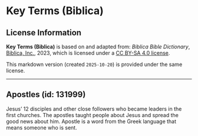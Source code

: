 # Key Terms (Biblica)

## License Information

**Key Terms (Biblica)** is based on and adapted from: _Biblica Bible Dictionary_, [Biblica, Inc.](https://www.biblica.com/), 2023, which is licensed under a [CC BY-SA 4.0 license](https://creativecommons.org/licenses/by-sa/4.0/legalcode.en).

This markdown version (created `2025-10-20`) is provided under the same license.



--------------------------------

## Apostles (id: 131999)

Jesus’ 12 disciples and other close followers who became leaders in the first churches. The apostles taught people about Jesus and spread the good news about him. Apostle is a word from the Greek language that means someone who is sent.


